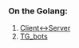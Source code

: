 ### On the Golang:
1. [Client<->Server](https://github.com/ZOORoman/golang/tree/main/client_server)
2. [TG_bots](https://github.com/ZOORoman/golang/tree/main/tgbots)


